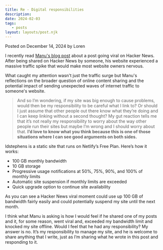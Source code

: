 ```yaml
---
title: Re - Digital responsibilities
description:
date: 2024-02-03
tags:
   - posts
layout: layouts/post.njk
---
```


Posted on December 14, 2024 by Loren

I recently read [Manu's blog post](https://manuelmoreale.com/digital-responsibilities) about a post going viral on Hacker News. After being shared on Hacker News by someone, his website experienced a massive traffic spike that would make most website owners nervous.

What caught my attention wasn't just the traffic surge but Manu's reflections on the broader question of online content sharing and the potential impact of sending unexpected waves of internet traffic to someone's website.

> And so I’m wondering, if my site was big enough to cause problems, would then be my responsibility to be careful what I link to? Or should I just assume that other people out there know what they’re doing and I can keep linking without a second thought? My gut reaction tells me that it’s not really my responsibility to worry about the way other people run their sites but maybe I’m wrong and I should worry about that. **I’d love to know what you think because this is one of those situations where I can see good arguments on both sides.**

ldstephens is a static site that runs on Netlify’s Free Plan. Here’s how it works:

-  100 GB monthly bandwidth
-  10 GB storage
-  Progressive usage notifications at 50%, 75%, 90%, and 100% of monthly limits
-  Automatic site suspension if monthly limits are exceeded
-  Quick upgrade option to continue site availability

As you can see a Hacker News viral moment could use up 100 GB of bandwidth fairly easily and could potentially suspend my site until the next month.

I think what Manu is asking is how I would feel if he shared one of my posts and it, for some reason, went viral and, exceeded my bandwidth limit and knocked my site offline. Would I feel that he had any responsibility? My answer is no. It’s my responsibility to manage my site, and he is welcome to share anything that I write, just as I’m sharing what he wrote in this post and responding to it.
